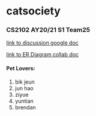 # catsociety
### CS2102 AY20/21 S1 Team25
[link to discussion google doc](https://docs.google.com/document/d/1acK87mPLO_fD4mkEMi-ir_6WYjnm-DkAZ3RGyOHrCVM/edit?usp=sharing)

[link to ER Diagram collab doc](https://drive.google.com/file/d/1ZVgu4cNqa47faLd0zRygMPlk1xZEOvpa/view?usp=sharing)

#### Pet Lovers:

1. bik jeun
2. jun hao
3. ziyue
4. yuntian
5. brendan
